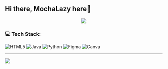 ## Hi there, MochaLazy here👋

<!--
**MochaLazy/MochaLazy** is a ✨ _special_ ✨ repository because its `README.md` (this file) appears on your GitHub profile.

Here are some ideas to get you started:

- 🔭 I’m currently working on ...
- 🌱 I’m currently learning ...
- 👯 I’m looking to collaborate on ...
- 🤔 I’m looking for help with ...
- 💬 Ask me about ...
- 📫 How to reach me: ...
- 😄 Pronouns: ...
- ⚡ Fun fact: ...
-->
<!--
<a href="https://github.com/MochaLazy/github-readme-stats">
<img alt="Stats" height=100 align="center" src="https://github-readme-stats.vercel.app/api/top-langs/?username=MochaLazy&layout=pie&show_icons=true&theme=tokyonight"/>
</a>
-->

<!-- <div align="center">
  <img src="https://github-readme-stats.vercel.app/api/top-langs?username=maurodesouza&locale=en&hide_title=false&layout=compact&card_width=320&langs_count=5&theme=dracula&hide_border=false" height="150" alt="languages graph"  />
</div> -->

<div align="center">
<img src="https://github-readme-stats.vercel.app/api/top-langs/?username=MochaLazy&theme=tokyonight&hide_border=true&include_all_commits=true&count_private=true&layout=compact"/>
</div>


### 💻 Tech Stack:
![HTML5](https://img.shields.io/badge/html5-%23E34F26.svg?style=for-the-badge&logo=html5&logoColor=white) ![Java](https://img.shields.io/badge/java-%23ED8B00.svg?style=for-the-badge&logo=openjdk&logoColor=white) ![Python](https://img.shields.io/badge/python-3670A0?style=for-the-badge&logo=python&logoColor=ffdd54) ![Figma](https://img.shields.io/badge/figma-%23F24E1E.svg?style=for-the-badge&logo=figma&logoColor=white) ![Canva](https://img.shields.io/badge/Canva-%2300C4CC.svg?style=for-the-badge&logo=Canva&logoColor=white)

<!--# 📊 GitHub Stats: -->
<!-- ![](https://github-readme-stats.vercel.app/api?username=MochaLazy&theme=tokyonight&hide_border=true&include_all_commits=true&count_private=true)<br/> -->
<!-- ![](https://github-readme-streak-stats.herokuapp.com/?user=MochaLazy&theme=tokyonight&hide_border=true)<br/> -->

---
[![](https://visitcount.itsvg.in/api?id=MochaLazy&icon=5&color=8)](https://visitcount.itsvg.in)

<!-- Proudly created with GPRM ( https://gprm.itsvg.in ) -->
